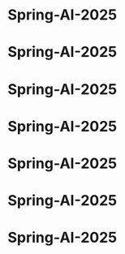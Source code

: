 # Spring-AI-2025
# Spring-AI-2025
# Spring-AI-2025
# Spring-AI-2025
# Spring-AI-2025
# Spring-AI-2025
# Spring-AI-2025
